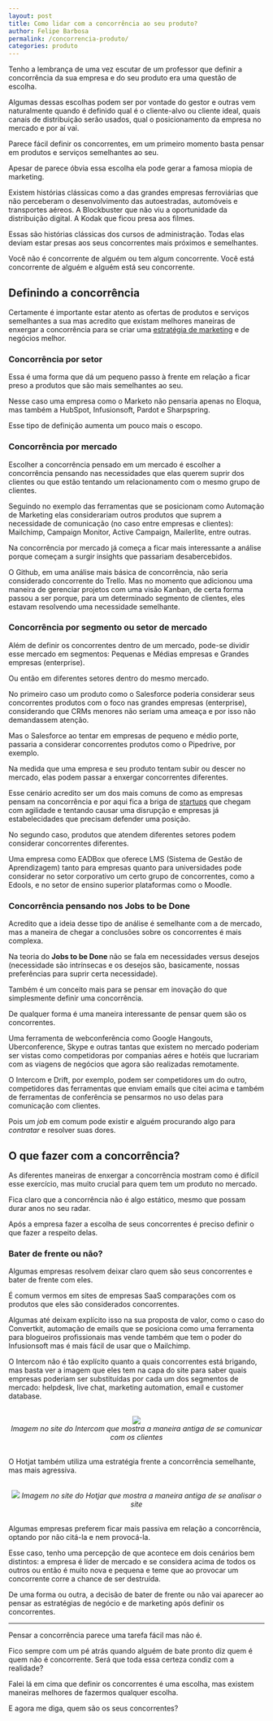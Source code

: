 ```yaml
---
layout: post
title: Como lidar com a concorrência ao seu produto?
author: Felipe Barbosa
permalink: /concorrencia-produto/
categories: produto
---
```


Tenho a lembrança de uma vez escutar de um professor que definir a concorrência da sua empresa e do seu produto era uma questão de escolha.

Algumas dessas escolhas podem ser por vontade do gestor e outras vem naturalmente quando é definido qual é o cliente-alvo ou cliente ideal, quais canais de distribuição serão usados, qual o posicionamento da empresa no mercado e por aí vai.

Parece fácil definir os concorrentes, em um primeiro momento basta pensar em produtos e serviços semelhantes ao seu. 

Apesar de parece óbvia essa escolha ela pode gerar a famosa miopia de marketing. 

Existem histórias clássicas como a das grandes empresas ferroviárias que não perceberam o desenvolvimento das autoestradas, automóveis e transportes aéreos. A Blockbuster que não viu a oportunidade da distribuição digital. A Kodak que ficou presa aos filmes.

Essas são histórias clássicas dos cursos de administração. Todas elas deviam estar presas aos seus concorrentes mais próximos e semelhantes.

Você não é concorrente de alguém ou tem algum concorrente. Você está concorrente de alguém e alguém está seu concorrente.

## Definindo a concorrência

Certamente é importante estar atento as ofertas de produtos e serviços semelhantes a sua mas acredito que existam melhores maneiras de enxergar a concorrência para se criar uma [estratégia de marketing](https://www.felipebarbosa.me/marketing-estrategico-tatico-operacional/) e de negócios melhor.

### Concorrência por setor

Essa é uma forma que dá um pequeno passo à frente em relação a ficar preso a produtos que são mais semelhantes ao seu. 

Nesse caso uma empresa como o Marketo não pensaria apenas no Eloqua, mas também a HubSpot, Infusionsoft, Pardot e Sharpspring.

Esse tipo de definição aumenta um pouco mais o escopo.

### Concorrência por mercado

Escolher a concorrência pensado em um mercado é escolher a concorrência pensando nas necessidades que elas querem suprir dos clientes ou que estão tentando um relacionamento com o mesmo grupo de clientes.

Seguindo no exemplo das ferramentas que se posicionam como Automação de Marketing elas considerariam outros produtos que suprem a necessidade de comunicação (no caso entre empresas e clientes): Mailchimp, Campaign Monitor, Active Campaign, Mailerlite, entre outras.

Na concorrência por mercado já começa a ficar mais interessante a análise porque começam a surgir insights que passariam desabercebidos.

O Github, em uma análise mais básica de concorrência, não seria considerado concorrente do Trello. Mas no momento que adicionou uma maneira de gerenciar projetos com uma visão Kanban, de certa forma passou a ser porque, para um determinado segmento de clientes, eles estavam resolvendo uma necessidade semelhante.

### Concorrência por segmento ou setor de mercado

Além de definir os concorrentes dentro de um mercado, pode-se dividir esse mercado em segmentos: Pequenas e Médias empresas e Grandes empresas (enterprise).

Ou então em diferentes setores dentro do mesmo mercado.

No primeiro caso um produto como o Salesforce poderia considerar seus concorrentes produtos com o foco nas grandes empresas (enterprise), considerando que CRMs menores não seriam uma ameaça e por isso não demandassem atenção.

Mas o Salesforce ao tentar em empresas de pequeno e médio porte, passaria a considerar concorrentes produtos como o Pipedrive, por exemplo.

Na medida que uma empresa e seu produto tentam subir ou descer no mercado, elas podem passar a enxergar concorrentes diferentes.

Esse cenário acredito ser um dos mais comuns de como as empresas pensam na concorrência e por aqui fica a briga de [startups](https://www.felipebarbosa.me/route-startup-fail/) que chegam com agilidade e tentando causar uma disrupção e empresas já estabelecidades que precisam defender uma posição.

No segundo caso, produtos que atendem diferentes setores podem considerar concorrentes diferentes.

Uma empresa como EADBox que oferece LMS (Sistema de Gestão de Aprendizagem) tanto para empresas quanto para universidades pode considerar no setor corporativo um certo grupo de concorrentes, como a Edools, e no setor de ensino superior plataformas como o Moodle. 

### Concorrência pensando nos Jobs to be Done

Acredito que a ideia desse tipo de análise é semelhante com a de mercado, mas a maneira de chegar a conclusões sobre os concorrentes é mais complexa.

Na teoria do **Jobs to be Done** não se fala em necessidades versus desejos (necessidade são intrínsecas e os desejos são, basicamente, nossas preferências para suprir certa necessidade). 

Também é um conceito mais para se pensar em inovação do que simplesmente definir uma concorrência.

De qualquer forma é uma maneira interessante de pensar quem são os concorrentes.

Uma ferramenta de webconferência como Google Hangouts, Uberconference, Skype e outras tantas que existem no mercado poderiam ser vistas como competidoras por companias aéres e hotéis que lucrariam com as viagens de negócios que agora são realizadas remotamente.

O Intercom e Drift, por exemplo, podem ser competidores um do outro, competidores das ferramentas que enviam emails que citei acima e também de ferramentas de conferência se pensarmos no uso delas para comunicação com clientes. 

Pois um *job* em comum pode existir e alguém procurando algo para *contratar* e resolver suas dores.

## O que fazer com a concorrência?

As diferentes maneiras de enxergar a concorrência mostram como é difícil esse exercício, mas muito crucial para quem tem um produto no mercado.

Fica claro que a concorrência não é algo estático, mesmo que possam durar anos no seu radar.

Após a empresa fazer a escolha de seus concorrentes é preciso definir o que fazer a respeito delas.

### Bater de frente ou não?

Algumas empresas resolvem deixar claro quem são seus concorrentes e bater de frente com eles.

É comum vermos em sites de empresas SaaS comparações com os produtos que eles são considerados concorrentes. 

Algumas até deixam explícito isso na sua proposta de valor, como o caso do Convertkit, automação de emails que se posiciona como uma ferramenta para blogueiros profissionais mas vende também que tem o poder do Infusionsoft mas é mais fácil de usar que o Mailchimp.

O Intercom não é tão explícito quanto a quais concorrentes está brigando, mas basta ver a imagem que eles tem na capa do site para saber quais empresas poderiam ser substituídas por cada um dos segmentos de mercado: helpdesk, live chat, marketing automation, email e customer database.

<br>
<div style="text-align:center;">
<img src="https://res.cloudinary.com/felipe-barbosa/image/upload/v1508205663/intercom-imagem-capa-old-eay.png" />
<br>
<em>Imagem no site do Intercom que mostra a maneira antiga de se comunicar com os clientes</em> 
</div>
<br>

O Hotjat também utiliza uma estratégia frente a concorrência semelhante, mas mais agressiva.

<br>
<div style="text-align:center;">
<img src="https://res.cloudinary.com/felipe-barbosa/image/upload/v1508205875/hotjar-site-oldway-newway.png" />
<em>Imagem no site do Hotjar que mostra a maneira antiga de se analisar o site</em>
</div>
<br>

Algumas empresas preferem ficar mais passiva em relação a concorrência, optando por não citá-la e nem provocá-la.

Esse caso, tenho uma percepção de que acontece em dois cenários bem distintos: a empresa é líder de mercado e se considera acima de todos os outros ou então é muito nova e pequena e teme que ao provocar um concorrente corre a chance de ser destruída.

De uma forma ou outra, a decisão de bater de frente ou não vai aparecer ao pensar as estratégias de negócio e de marketing após definir os concorrentes.

<hr>

Pensar a concorrência parece uma tarefa fácil mas não é. 

Fico sempre com um pé atrás quando alguém de bate pronto diz quem é quem não é concorrente. Será que toda essa certeza condiz com a realidade?

Falei lá em cima que definir os concorrentes é uma escolha, mas existem maneiras melhores de fazermos qualquer escolha.

E agora me diga, quem são os seus concorrentes?










